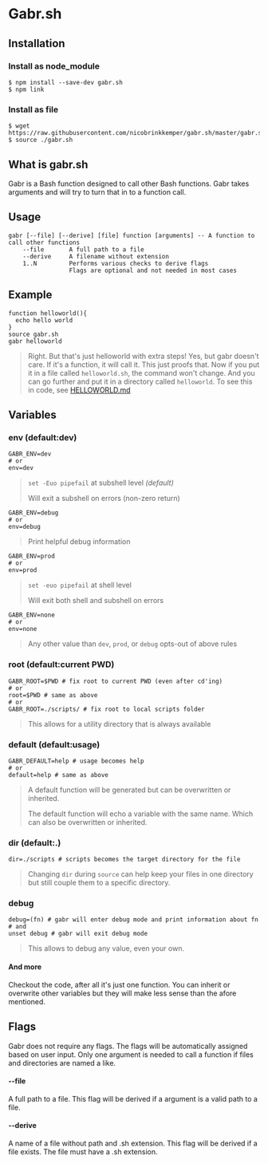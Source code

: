 # Gabr.sh

## Installation
### Install as node_module
```shell
$ npm install --save-dev gabr.sh
$ npm link
```
### Install as file
```shell
$ wget https://raw.githubusercontent.com/nicobrinkkemper/gabr.sh/master/gabr.sh
$ source ./gabr.sh
```
## What is gabr.sh
Gabr is a Bash function designed to call other Bash functions.
Gabr takes arguments and will try to turn that in to a function call.

## Usage
```
gabr [--file] [--derive] [file] function [arguments] -- A function to call other functions
    --file       A full path to a file
    --derive     A filename without extension
    1..N         Performs various checks to derive flags
                 Flags are optional and not needed in most cases
```
## Example
```
function helloworld(){
  echo hello world
}
source gabr.sh
gabr helloworld
```
> Right. But that's just helloworld with extra steps! Yes,
but gabr doesn't care. If it's a function, it will call it. This
just proofs that. Now if you put it in a file called `helloworld.sh`,
the command won't change. And you can go further and put it in a 
directory called `helloworld`. To see this in code, see [HELLOWORLD.md](/HELLOWORLD.md) 

## Variables
### env (default:dev)
```shell
GABR_ENV=dev
# or
env=dev
```
> `set -Euo pipefail` at subshell level *(default)*
>
> Will exit a subshell on errors (non-zero return)
```
GABR_ENV=debug
# or
env=debug
```
> Print helpful debug information
```shell
GABR_ENV=prod
# or
env=prod
```
> `set -euo pipefail` at shell level
> 
> Will exit both shell and subshell on errors
```shell
GABR_ENV=none
# or
env=none
```
> Any other value than `dev`, `prod`, or `debug` opts-out of above rules

### root (default:current PWD)
```shell
GABR_ROOT=$PWD # fix root to current PWD (even after cd'ing)
# or
root=$PWD # same as above
# or
GABR_ROOT=./scripts/ # fix root to local scripts folder
```
> This allows for a utility directory that is always available

### default (default:usage)
```shell
GABR_DEFAULT=help # usage becomes help
# or
default=help # same as above
```
> A default function will be generated but can be overwritten or inherited.
> 
> The default function will echo a variable with the same name. Which
> can also be overwritten or inherited.

### dir (default:.)
```shell
dir=./scripts # scripts becomes the target directory for the file
```
> Changing `dir` during `source` can help keep your files in one directory but still couple them to a specific directory.

### debug
```shell
debug=(fn) # gabr will enter debug mode and print information about fn
# and
unset debug # gabr will exit debug mode
```
> This allows to debug any value, even your own.

#### And more
Checkout the code, after all it's just one function. You can inherit or overwrite other variables but they will make less sense than the afore mentioned.

## Flags

Gabr does not require any flags. The flags will be automatically assigned
based on user input. Only one argument is needed to call a function if files and directories are named a like.

#### --file
A full path to a file. This flag will be derived if a argument is a valid
path to a file.

#### --derive
A name of a file without path and .sh extension. This flag will be derived if a file
exists. The file must have a .sh extension.
